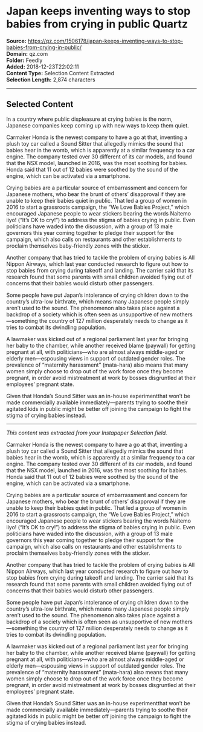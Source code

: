 # Japan keeps inventing ways to stop babies from crying in public Quartz

**Source:** https://qz.com/1506178/japan-keeps-inventing-ways-to-stop-babies-from-crying-in-public/  
**Domain:** qz.com  
**Folder:** Feedly  
**Added:** 2018-12-23T22:02:11  
**Content Type:** Selection Content Extracted  
**Selection Length:** 2,874 characters  


---

## Selected Content

In a country where public displeasure at crying babies is the norm, Japanese companies keep coming up with new ways to keep them quiet.

Carmaker Honda is the newest company to have a go at that, inventing a plush toy car called a Sound Sitter that allegedly mimics the sound that babies hear in the womb, which is apparently at a similar frequency to a car engine. The company tested over 30 different of its car models, and found that the NSX model, launched in 2016, was the most soothing for babies. Honda said that 11 out of 12 babies were soothed by the sound of the engine, which can be activated via a smartphone.

Crying babies are a particular source of embarrassment and concern for Japanese mothers, who bear the brunt of others’ disapproval if they are unable to keep their babies quiet in public. That led a group of women in 2016 to start a grassroots campaign, the “We Love Babies Project,” which encouraged Japanese people to wear stickers bearing the words Naitemo iiyo! (“It’s OK to cry!”) to address the stigma of babies crying in public. Even politicians have waded into the discussion, with a group of 13 male governors this year coming together to pledge their support for the campaign, which also calls on restaurants and other establishments to proclaim themselves baby-friendly zones with the sticker.

Another company that has tried to tackle the problem of crying babies is All Nippon Airways, which last year conducted research to figure out how to stop babies from crying during takeoff and landing. The carrier said that its research found that some parents with small children avoided flying out of concerns that their babies would disturb other passengers.

Some people have put Japan’s intolerance of crying children down to the country’s ultra-low birthrate, which means many Japanese people simply aren’t used to the sound. The phenomenon also takes place against a backdrop of a society which is often seen as unsupportive of new mothers—something the country of 127 million desperately needs to change as it tries to combat its dwindling population.

A lawmaker was kicked out of a regional parliament last year for bringing her baby to the chamber, while another received blame (paywall) for getting pregnant at all, with politicians—who are almost always middle-aged or elderly men—espousing views in support of outdated gender roles. The prevalence of “maternity harassment” (mata-hara) also means that many women simply choose to drop out of the work force once they become pregnant, in order avoid mistreatment at work by bosses disgruntled at their employees’ pregnant state.

Given that Honda’s Sound Sitter was an in-house experimentthat won’t be made commercially available immediately—parents trying to soothe their agitated kids in public might be better off joining the campaign to fight the stigma of crying babies instead.

---

*This content was extracted from your Instapaper Selection field.*

Carmaker Honda is the newest company to have a go at that, inventing a plush toy car called a Sound Sitter that allegedly mimics the sound that babies hear in the womb, which is apparently at a similar frequency to a car engine. The company tested over 30 different of its car models, and found that the NSX model, launched in 2016, was the most soothing for babies. Honda said that 11 out of 12 babies were soothed by the sound of the engine, which can be activated via a smartphone.

Crying babies are a particular source of embarrassment and concern for Japanese mothers, who bear the brunt of others’ disapproval if they are unable to keep their babies quiet in public. That led a group of women in 2016 to start a grassroots campaign, the “We Love Babies Project,” which encouraged Japanese people to wear stickers bearing the words Naitemo iiyo! (“It’s OK to cry!”) to address the stigma of babies crying in public. Even politicians have waded into the discussion, with a group of 13 male governors this year coming together to pledge their support for the campaign, which also calls on restaurants and other establishments to proclaim themselves baby-friendly zones with the sticker.

Another company that has tried to tackle the problem of crying babies is All Nippon Airways, which last year conducted research to figure out how to stop babies from crying during takeoff and landing. The carrier said that its research found that some parents with small children avoided flying out of concerns that their babies would disturb other passengers.

Some people have put Japan’s intolerance of crying children down to the country’s ultra-low birthrate, which means many Japanese people simply aren’t used to the sound. The phenomenon also takes place against a backdrop of a society which is often seen as unsupportive of new mothers—something the country of 127 million desperately needs to change as it tries to combat its dwindling population.

A lawmaker was kicked out of a regional parliament last year for bringing her baby to the chamber, while another received blame (paywall) for getting pregnant at all, with politicians—who are almost always middle-aged or elderly men—espousing views in support of outdated gender roles. The prevalence of “maternity harassment” (mata-hara) also means that many women simply choose to drop out of the work force once they become pregnant, in order avoid mistreatment at work by bosses disgruntled at their employees’ pregnant state.

Given that Honda’s Sound Sitter was an in-house experimentthat won’t be made commercially available immediately—parents trying to soothe their agitated kids in public might be better off joining the campaign to fight the stigma of crying babies instead.

